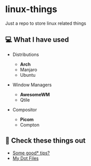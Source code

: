 # linux-things
Just a repo to store linux related things

## 💻 What I have used

- Distributions
    - **Arch**
    - Manjaro
    - Ubuntu

- Window Managers
    - **AwesomeWM**
    - Qtile

- Compositor
    - **Picom**
    - Compton

## 🎇 Check these things out

- [Some good* tips?](GoodToKnow.md)
- [My Dot Files](dotfiles/)
